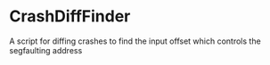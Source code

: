 # CrashDiffFinder
A script for diffing crashes to find the input offset which controls the segfaulting address
